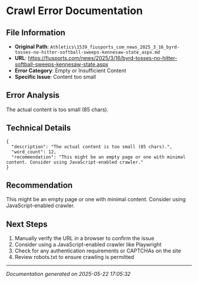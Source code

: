 # Crawl Error Documentation

## File Information
- **Original Path**: `Athletics\1539_fiusports_com_news_2025_3_16_byrd-tosses-no-hitter-softball-sweeps-kennesaw-state_aspx.md`
- **URL**: https://fiusports.com/news/2025/3/16/byrd-tosses-no-hitter-softball-sweeps-kennesaw-state.aspx
- **Error Category**: Empty or Insufficient Content
- **Specific Issue**: Content too small

## Error Analysis
The actual content is too small (85 chars).

## Technical Details
```
{
  "description": "The actual content is too small (85 chars).",
  "word_count": 12,
  "recommendation": "This might be an empty page or one with minimal content. Consider using JavaScript-enabled crawler."
}
```

## Recommendation
This might be an empty page or one with minimal content. Consider using JavaScript-enabled crawler.

## Next Steps
1. Manually verify the URL in a browser to confirm the issue
2. Consider using a JavaScript-enabled crawler like Playwright
3. Check for any authentication requirements or CAPTCHAs on the site
4. Review robots.txt to ensure crawling is permitted

---
*Documentation generated on 2025-05-22 17:05:32*
